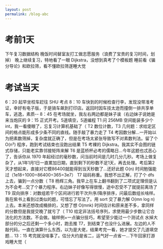 ```yaml
---
layout: post
permalink: /blog-abc
---
```

# 考前1天
下午复习数据结构
晚饭时间替室友打工做志愿服务（浪费了宝贵的复习时间，划掉）
晚上继续复习，特地看了一眼 Dijkstra，没想到真考了个模板题
睡前看《骗分导论》和欧拉筛，看不懂欧拉筛遂睡大觉

# 考试当天
6：20 起早坐校车赶往 SHU 考点
8：10 车快到的时候检查行李，发现没带准考证，幸好有电子版，于是骑车飙到打印店。返回时因车技太逊而撞倒一排共享单车，逃逸，素质--
8：45 在考场就坐，我左右两边都是妹子诶（右边妹子说她是来当炮灰的
9：15 正式开考。5道填空，5道编程
T1 问 256MB 空间能装多少个 int，我一看傻眼了，忘复习计算机基础了（
T2 数位计数，T3 几何题：求给定区间的格点能形成多少条不同的直线。随手敲了暴力走了
T4 考因数分解...一开始以为把素数筛掉，复杂度就正确了，但是在考场太紧张导致写不对素数判法。留了个 O(n²) 程序，跑到考试结束也没跑出结果
T5 考裸的 Dijkstra。我其实不会图的链式存储，只能老实靠邻接矩阵来解
T6 是蓝桥杯必考的儒略日...今年这题也忒恶心了，告诉你从 1970 年起经过的毫秒数，问当前时间是几时几分几秒。考场上做复杂了，从1年1月1日一直累加日期，直到剩下的秒数不足1天，再去处理。考后第2天才想起来，直接对它模86400就能得到当天秒数了...还好此题 O(n) 时间勉强能过（1e18÷1000÷86400÷365=3e7）
T7 砝码称重。我想不出正解，打了个 dfs 上去，骗到一点分数（
T8 杨辉三角。我早上在车上翻书翻到了二项式定理但是认为不会考...交了个暴力程序。右边妹子好像写得很慢，途中忍受不了就提前离场了
T9 双向排序：对数组若干个区间进行若干次升序/降序排序，问最后数组长啥样。我在紫书上看到过类似的题，可惜忘了写法了。用 sort 交了暴力解 O(mn log n) 上去。本来还想改成桶排的，又想了想 O(mnk) 时间估计和原来差不多，拿同样的分数但是我提交晚了就亏了（
T10 给定非法括号序列，求使用最少步数让它合法化的方法数。不会做。输样例+一点骗分技巧，希望至少能过一个测试点
水掉大部分的分之后还剩一个多小时，跑去推 T7，到结束了也没什么进展。左边的人不敲代码，一直在演算什么东西，以为是大佬，结果考完一看，她才提交了几道填空题...
13：15 考完就没啥事了。估分大约是省二，运气好一点省一...下午回家打游戏睡大觉（
